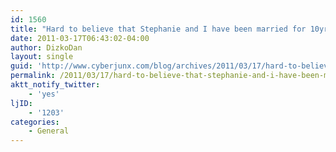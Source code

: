 ```yaml
---
id: 1560
title: "Hard to believe that Stephanie and I have been married for 10yrs already. Heres to many more. I love you Stephanie!'"
date: 2011-03-17T06:43:02-04:00
author: DizkoDan
layout: single
guid: 'http://www.cyberjunx.com/blog/archives/2011/03/17/hard-to-believe-that-stephanie-and-i-have-been-married-for-10yrs-already-heres-to-many-more-i-love-you-stephanie/'
permalink: /2011/03/17/hard-to-believe-that-stephanie-and-i-have-been-married-for-10yrs-already-heres-to-many-more-i-love-you-stephanie/
aktt_notify_twitter:
    - 'yes'
ljID:
    - '1203'
categories:
    - General
---
```


<div class="posterous_autopost"></div>